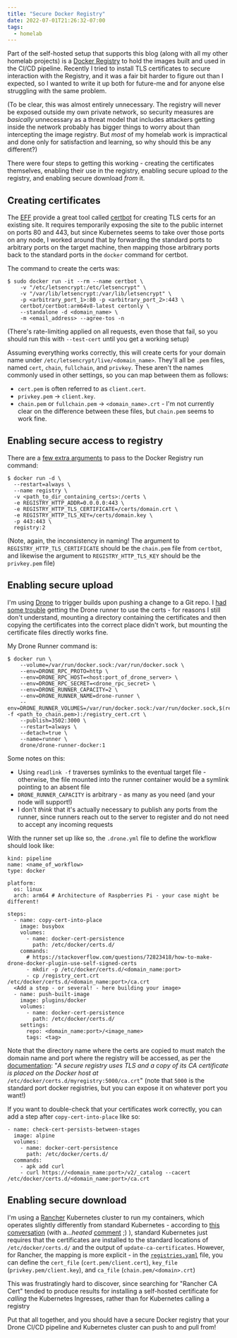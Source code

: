 ```yaml
---
title: "Secure Docker Registry"
date: 2022-07-01T21:26:32-07:00
tags:
  - homelab
---
```

Part of the self-hosted setup that supports this blog (along with all my other homelab projects) is a [Docker Registry](https://docs.docker.com/registry/) to hold the images built and used in the CI/CD pipeline. Recently I tried to install TLS certificates to secure interaction with the Registry, and it was a fair bit harder to figure out than I expected, so I wanted to write it up both for future-me and for anyone else struggling with the same problem.
<!--more-->
(To be clear, this was almost entirely unnecessary. The registry will never be exposed outside my own private network, so security measures are _basically_ unnecessary as a threat model that includes attackers getting inside the network probably has bigger things to worry about than intercepting the image registry. But _most_ of my homelab work is impractical and done only for satisfaction and learning, so why should this be any different?)

There were four steps to getting this working - creating the certificates themselves, enabling their use in the registry, enabling secure upload _to_ the registry, and enabling secure download _from_ it.

## Creating certificates

The [EFF](https://www.eff.org/) provide a great tool called [certbot](https://certbot.eff.org/) for creating TLS certs for an existing site. It requires temporarily exposing the site to the public internet on ports 80 and 443, but since Kubernetes seems to take over those ports on any node, I worked around that by forwarding the standard ports to arbitrary ports on the target machine, then mapping those arbitrary ports back to the standard ports in the `docker` command for certbot.

The command to create the certs was:

```
$ sudo docker run -it --rm --name certbot \
    -v "/etc/letsencrypt:/etc/letsencrypt" \
    -v "/var/lib/letsencrypt:/var/lib/letsencrypt" \
    -p <arbitrary_port_1>:80 -p <arbitrary_port_2>:443 \
    certbot/certbot:arm64v8-latest certonly \
    --standalone -d <domain_name> \
    -m <email_address> --agree-tos -n
```

(There's rate-limiting applied on all requests, even those that fail, so you should run this with `--test-cert` until you get a working setup)

Assuming everything works correctly, this will create certs for your domain name under `/etc/letsencrypt/live/<domain_name>`. They'll all be `.pem` files, named `cert`, `chain`, `fullchain`, and `privkey`. These aren't the names commonly used in other settings, so you can map between them as follows:
* `cert.pem` is often referred to as `client.cert`.
* `privkey.pem` -> `client.key`.
* `chain.pem` or `fullchain.pem` -> `<domain_name>.crt` - I'm not currently clear on the difference between these files, but `chain.pem` seems to work fine.

## Enabling secure access to registry

There are a [few extra arguments](https://docs.docker.com/registry/deploying/#run-an-externally-accessible-registry) to pass to the Docker Registry run command:

```
$ docker run -d \
  --restart=always \
  --name registry \
  -v <path_to_dir_containing_certs>:/certs \
  -e REGISTRY_HTTP_ADDR=0.0.0.0:443 \
  -e REGISTRY_HTTP_TLS_CERTIFICATE=/certs/domain.crt \
  -e REGISTRY_HTTP_TLS_KEY=/certs/domain.key \
  -p 443:443 \
  registry:2
```

(Note, again, the inconsistency in naming! The argument to `REGISTRY_HTTP_TLS_CERTIFICATE` should be the `chain.pem` file from `certbot`, and likewise the argument to `REGISTRY_HTTP_TLS_KEY` should be the `privkey.pem` file)

## Enabling secure upload

I'm using [Drone](https://www.drone.io/) to trigger builds upon pushing a change to a Git repo. I [had some trouble](https://stackoverflow.com/questions/72823418/how-to-make-drone-docker-plugin-use-self-signed-certs) getting the Drone runner to use the certs - for reasons I still don't understand, mounting a directory containing the certificates and then copying the certificates into the correct place didn't work, but mounting the certificate files directly works fine.

My Drone Runner command is:

```
$ docker run \
    --volume=/var/run/docker.sock:/var/run/docker.sock \
    --env=DRONE_RPC_PROTO=http \
    --env=DRONE_RPC_HOST=<host:port_of_drone_server> \
    --env=DRONE_RPC_SECRET=<drone_rpc_secret> \
    --env=DRONE_RUNNER_CAPACITY=2 \
    --env=DRONE_RUNNER_NAME=drone-runner \
    --env=DRONE_RUNNER_VOLUMES=/var/run/docker.sock:/var/run/docker.sock,$(readlink -f <path_to_chain.pem>):/registry_cert.crt \
    --publish=3502:3000 \
    --restart=always \
    --detach=true \
    --name=runner \
    drone/drone-runner-docker:1
```

Some notes on this:
* Using `readlink -f` traverses symlinks to the eventual target file - otherwise, the file mounted into the runner container would be a symlink pointing to an absent file
* `DRONE_RUNNER_CAPACITY` is arbitrary - as many as you need (and your node will support!)
* I don't _think_ that it's actually necessary to publish any ports from the runner, since runners reach out to the server to register and do not need to accept any incoming requests

With the runner set up like so, the `.drone.yml` file to define the workflow should look like:

```
kind: pipeline
name: <name_of_workflow>
type: docker

platform:
  os: linux
  arch: arm64 # Architecture of Raspberries Pi - your case might be different!

steps:
  - name: copy-cert-into-place
    image: busybox
    volumes:
      - name: docker-cert-persistence
        path: /etc/docker/certs.d/
    commands:
      # https://stackoverflow.com/questions/72823418/how-to-make-drone-docker-plugin-use-self-signed-certs
      - mkdir -p /etc/docker/certs.d/<domain_name:port>
      - cp /registry_cert.crt /etc/docker/certs.d/<domain_name:port>/ca.crt
  <Add a step - or several! - here building your image>
  - name: push-built-image
    image: plugins/docker
    volumes:
      - name: docker-cert-persistence
        path: /etc/docker/certs.d/
    settings:
      repo: <domain_name:port>/<image_name>
      tags: <tag>
```

Note that the directory name where the certs are copied to must match the domain name and port where the registry will be accessed, as per the [documentation](https://docs.docker.com/engine/reference/commandline/dockerd/#insecure-registries): "_A secure registry uses TLS and a copy of its CA certificate is placed on the Docker host at_ `/etc/docker/certs.d/myregistry:5000/ca.crt`" (note that `5000` is the standard port docker registries, but you can expose it on whatever port you want!)

If you want to double-check that your certificates work correctly, you can add a step after `copy-cert-into-place` like so:

```
- name: check-cert-persists-between-stages
  image: alpine
  volumes:
    - name: docker-cert-persistence
      path: /etc/docker/certs.d/
  commands:
    - apk add curl
    - curl https://<domain_name:port>/v2/_catalog --cacert /etc/docker/certs.d/<domain_name:port>/ca.crt
```

## Enabling secure download

I'm using a [Rancher](https://rancher.com/products/rancher) Kubernetes cluster to run my containers, which operates slightly differently from standard Kubernetes - according to [this conversation](https://github.com/kubernetes/kubernetes/issues/43924) (with a..._heated_ [comment](https://github.com/kubernetes/kubernetes/issues/43924#issuecomment-296578318) ;) ), standard Kubernetes just requires that the certificates are installed to the standard locations of `/etc/docker/certs.d/` and the output of `update-ca-certificates`. However, for Rancher, the mapping is more explicit - in the [`registries.yaml`](https://rancher.com/docs/k3s/latest/en/installation/private-registry/) file, you can define the `cert_file` (`cert.pem/client.cert`), `key_file` (`privkey.pem/client.key`), and `ca_file` (`chain.pem/<domain>.crt`)

This was frustratingly hard to discover, since searching for "Rancher CA Cert" tended to produce results for installing a self-hosted certificate for _calling_ the Kubernetes Ingresses, rather than for Kubernetes calling a registry

Put that all together, and you should have a secure Docker registry that your Drone CI/CD pipeline and Kubernetes cluster can push to and pull from!
